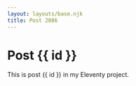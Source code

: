 ```yaml
---
layout: layouts/base.njk
title: Post 2086
---
```


# Post {{ id }}

This is post {{ id }} in my Eleventy project.
